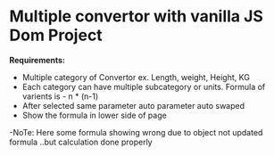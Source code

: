 # Multiple convertor with vanilla JS Dom Project

**Requirements:**

- Multiple category of Convertor ex. Length, weight, Height, KG
- Each category can have multiple subcategory or units. Formula of varients is - n * (n-1)
- After selected same parameter auto parameter auto swaped
- Show the formula in lower side of page





-NoTe: Here some formula showing wrong due to object not updated formula ..but calculation done properly